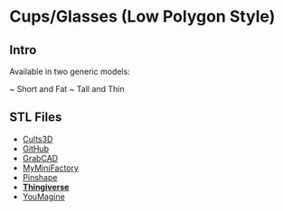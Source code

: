 # Cups/Glasses (Low Polygon Style)

## Intro

Available in two generic models:

 ~ Short and Fat
 ~ Tall and Thin

## STL Files

 - [Cults3D](https://cults3d.com/en/3d-model/home/cups-glasses-low-polygon-style)
 - [GitHub](https://github.com/jgphilpott/things/tree/main/household/kitchen/glass/stl)
 - [GrabCAD](https://grabcad.com/library/cups-glasses-low-polygon-style-1)
 - [MyMiniFactory](https://www.myminifactory.com/object/3d-print-171770)
 - [Pinshape](https://pinshape.com/items/106293-3d-printed-cupsglasses-low-polygon-style)
 - **[Thingiverse](https://www.thingiverse.com/thing:4873131)**
 - [YouMagine](https://www.youmagine.com/designs/cups-glasses-low-polygon-style)